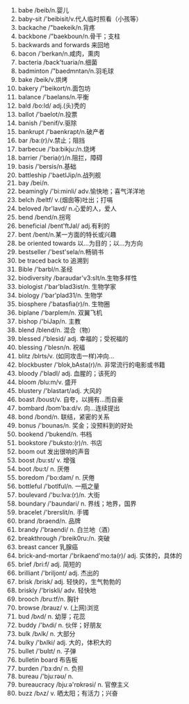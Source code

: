 1. babe /beib/n.婴儿
2. baby-sit /'beibisit/v.代人临时照看（小孩等）
3. backache /"baekeik/n.背疼
4. backbone /"baekboun/n.骨干；支柱
5. backwards and forwards 来回地
6. bacon /'berkan/n.咸肉，熏肉
7. bacteria /back'tuaria/n.细菌
8. badminton /"baedmntan/n.羽毛球
9. bake /beik/v.烘烤
10. bakery /"beikort/n.面包坊
11. balance /'baelans/n.平衡
12. bald /bo:ld/ adj.(头)秃的
13. ballot /'baelot/n.投票
14. banish /'benif/v.驱除
15. bankrupt /'baenkrapt/n.破产者
16. bar /ba:(r)/v.禁止；阻挡
17. barbecue /'ba:bikju:/n.烧烤
18. barrier /'beria(r)/n.阻拦，障碍
19. basis /'bersis/n.基础
20. battleship /'baetlJip/n.战列舰
21. bay /bei/n.
22. beamingly /'bi:minli/ adv.愉快地；喜气洋洋地
23. belch /beltf/ v.(烟囱等)吐出；打嗝
24. beloved /br'lavd/ n.心爱的人，爱人
25. bend /bend/n.拐弯
26. beneficial /bent'ftJal/ adj.有利的
27. bent /bent/n.某一方面的特长或兴趣
28. be oriented towards 以…为目的；以…为方向
29. bestseller /'best'sela/n.畅销书
30. be traced back to 追溯到
31. Bible /'barbl/n.圣经
32. biodiversity /baraudar'v3:sIt/n.生物多样性
33. biologist /'bar'blad3ist/n. 生物学家
34. biology /'bar'plad31/n. 生物学
35. biosphere /'batasfia(r)/n. 生物圈
36. biplane /'barplem/n. 双翼飞机
37. bishop /'biJap/n. 主教
38. blend /blend/n. 混合（物）
39. blessed /'blesid/ adj. 幸福的；受祝福的
40. blessing /'blesn/n. 祝福
41. blitz /blrts/v. (如同攻击一样)冲向…
42. blockbuster /'blok,bAsta(r)/n. 非常流行的电影或书籍
43. bloody /'bladI/ adj. 血腥的；该死的
44. bloom /blu:m/v. 盛开
45. blustery /'blastart/adj. 大风的
46. boast /boust/v. 自夸，以拥有…而自豪
47. bombard /bom'ba:d/v. 向…连续提出
48. bond /bond/n. 联结，紧密的关系
49. bonus /'bounas/n. 奖金；没预料到的好处
50. bookend /'bukend/n. 书档
51. bookstore /'buksto:(r)/n. 书店
52. boom out 发出很响的声音
53. boost /bu:st/ v. 增强
54. boot /bu:t/ n. 厌倦
55. boredom /'bo:dam/ n. 厌倦
56. bottleful /'botlful/n. 一瓶之量
57. boulevard /'bu:lva:(r)/n. 大街
58. boundary /'baundari/ n. 界线；地界，国界
59. bracelet /'brerslit/n. 手镯
60. brand /braend/n. 品牌
61. brandy /'braendi/ n. 白兰地（酒）
62. breakthrough /'breik0ru:/n. 突破
63. breast cancer 乳腺癌
64. brick-and-mortar /'brikaend'mo:ta(r)/ adj. 实体的，具体的
65. brief /bri:f/ adj. 简短的
66. brilliant /'briljont/ adj. 杰出的
67. brisk /brisk/ adj. 轻快的，生气勃勃的
68. briskly /'briskli/ adv. 轻快地
69. brooch /bru:tf/n. 胸针
70. browse /brauz/ v. (上网)浏览
71. bud /bʌd/ n. 幼芽；花蕊
72. buddy /'bʌdi/ n. 伙伴；好朋友
73. bulk /bʌlk/ n. 大部分
74. bulky /'bʌlki/ adj. 大的，体积大的
75. bullet /'bʊlɪt/ n. 子弹
76. bulletin board 布告板
77. burden /'bɜːdn/ n. 负担
78. bureau /'bjuːrəʊ/ n.
79. bureaucracy /bjuːə'rɒkrəsi/ n. 官僚主义
80. buzz /bʌz/ v. 晒太阳；有活力；兴奋
